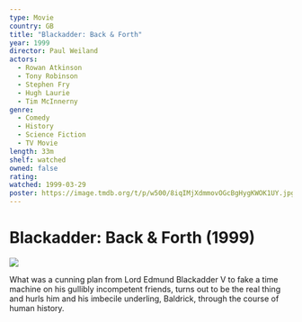 ```yaml
---
type: Movie
country: GB
title: "Blackadder: Back & Forth"
year: 1999
director: Paul Weiland
actors:
  - Rowan Atkinson
  - Tony Robinson
  - Stephen Fry
  - Hugh Laurie
  - Tim McInnerny
genre:
  - Comedy
  - History
  - Science Fiction
  - TV Movie
length: 33m
shelf: watched
owned: false
rating:
watched: 1999-03-29
poster: https://image.tmdb.org/t/p/w500/8iqIMjXdmmovOGcBgHygKWOK1UY.jpg
---
```


# Blackadder: Back & Forth (1999)

![](https://image.tmdb.org/t/p/w500/8iqIMjXdmmovOGcBgHygKWOK1UY.jpg)

What was a cunning plan from Lord Edmund Blackadder V to fake a time machine on his gullibly incompetent friends, turns out to be the real thing and hurls him and his imbecile underling, Baldrick, through the course of human history.